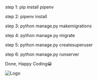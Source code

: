 step 1: pip install pipenv

step 2: pipenv install

step 3: python manage.py makemigrations

step 4: python manage.py migrate

step 5: python manage.py createsuperuser

step 6: python manage.py runserver

Done, Happy Coding😀

<!-- python logo -->
![Logo](https://img.icons8.com/color/96/000000/python--v1.png)